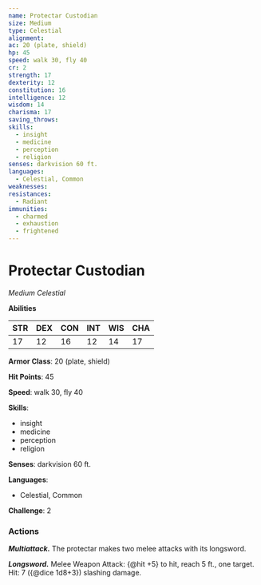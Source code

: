 ```yaml
---
name: Protectar Custodian
size: Medium
type: Celestial
alignment: 
ac: 20 (plate, shield)
hp: 45
speed: walk 30, fly 40
cr: 2
strength: 17
dexterity: 12
constitution: 16
intelligence: 12
wisdom: 14
charisma: 17
saving_throws:
skills:
  - insight
  - medicine
  - perception
  - religion
senses: darkvision 60 ft.
languages:
  - Celestial, Common
weaknesses:
resistances:
  - Radiant
immunities:
  - charmed
  - exhaustion
  - frightened
---
```


# Protectar Custodian

*Medium Celestial*

**Abilities**

| STR | DEX | CON | INT | WIS | CHA |
| --- | --- | --- | --- | --- | --- |
| 17 | 12 | 16 | 12 | 14 | 17 |

**Armor Class**: 20 (plate, shield)

**Hit Points**: 45

**Speed**: walk 30, fly 40

**Skills**:
  - insight
  - medicine
  - perception
  - religion

**Senses**: darkvision 60 ft.

**Languages**:
  - Celestial, Common

**Challenge**: 2

### Actions
***Multiattack.*** The protectar makes two melee attacks with its longsword.

***Longsword.*** Melee Weapon Attack: {@hit +5} to hit, reach 5 ft., one target. Hit: 7 ({@dice 1d8+3}) slashing damage.

